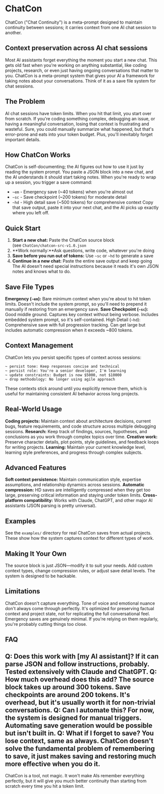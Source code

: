 # ChatCon
ChatCon ("Chat Continuity") is a meta-prompt designed to maintain continuity between sessions; it carries context from one AI chat session to another.

## Context preservation across AI chat sessions
Most AI assistants forget everything the moment you start a new chat. This gets old fast when you're working on anything substantial, like coding projects, research, or even just having ongoing conversations that matter to you.
ChatCon is a meta-prompt system that gives your AI a framework for taking notes about your conversations. Think of it as a save file system for chat sessions.

## The Problem
AI chat sessions have token limits. When you hit that limit, you start over from scratch. If you're coding something complex, debugging an issue, or having a meaningful conversation, losing that context is frustrating and wasteful.
Sure, you could manually summarize what happened, but that's error-prone and eats into your token budget. Plus, you'll inevitably forget important details.

## How ChatCon Works
ChatCon is self-documenting; the AI figures out how to use it just by reading the system prompt. You paste a JSON block into a new chat, and the AI understands it should start taking notes.
When you're ready to wrap up a session, you trigger a save command:
- `~em` - Emergency save (~40 tokens) when you're almost out
- `~sc` - Save checkpoint (~200 tokens) for moderate detail
- `~hd` - High detail save (~500 tokens) for comprehensive context
Copy that save output, paste it into your next chat, and the AI picks up exactly where you left off.

## Quick Start
1. **Start a new chat:** Paste the ChatCon source block (see `ChatCon/chatcon-src-v1.0.json`
2. **Work normally:**Ask questions, write code, whatever you're doing
3. **Save before you run out of tokens:** Use `~sc` or `~hd` to generate a save
4. **Continue in a new chat:** Paste the entire save output and keep going
The AI doesn't need special instructions because it reads it's own JSON notes and knows what to do.

## Save File Types
**Emergency (`~em`):** Bare minimum context when you're about to hit token limits. Doesn't include the system prompt, so you'll need to prepend it manually if restoring from an emergency save.
**Save Checkpoint (`~sc`):** Good middle ground. Captures key context without being verbose. Includes embedded system prompt, so it's self-contained.
High Detail (`~hd`): Comprehensive save with full progression tracking. Can get large but includes automatic compression when it exceeds ~800 tokens.

## Context Management
ChatCon lets you persist specific types of context across sessions:
```
~ persist tone: Keep responses concise and technical
~ persist role: You're a senior developer, I'm learning
~ update constraints: Budget is now $5000, not $10000  
~ drop methodology: No longer using agile approach
```

These contexts stick around until you explicitly remove them, which is useful for maintaining consistent AI behavior across long projects.

## Real-World Usage
**Coding projects:** Maintain context about architecture decisions, current bugs, feature requirements, and code structure across multiple debugging sessions.
**Research:** Keep track of findings, sources, hypotheses, and conclusions as you work through complex topics over time.
**Creative work:** Preserve character details, plot points, style guidelines, and feedback loops for writing projects.
**Learning:** Maintain your current knowledge level, learning style preferences, and progress through complex subjects.

## Advanced Features
**Soft context persistence:** Maintain communication style, expertise assumptions, and relationship dynamics across sessions.
**Automatic compression:** HD saves are intelligently compressed when they get too large, preserving critical information and staying under token limits.
**Cross-platform compatibility:** Works with Claude, ChatGPT, and other major AI assistants (JSON parsing is pretty universal).

## Examples
See the `examples/` directory for real ChatCon saves from actual projects. These show how the system captures context for different types of work.

## Making It Your Own
The source block is just JSON—modify it to suit your needs. Add custom context types, change compression rules, or adjust save detail levels. The system is designed to be hackable.

## Limitations
ChatCon doesn't capture everything. Tone of voice and emotional nuance don't always come through perfectly. It's optimized for preserving factual context and project state, not for replicating the full conversational feel.
Emergency saves are genuinely minimal. If you're relying on them regularly, you're probably cutting things too close.

## FAQ
**Q: Does this work with [my AI assistant]?**
If it can parse JSON and follow instructions, probably. Tested extensively with Claude and ChatGPT.
**Q: How much overhead does this add?**
The source block takes up around 300 tokens. Save checkpoints are around 200 tokens. It's overhead, but it's usually worth it for non-trivial conversations.
**Q: Can I automate this?**
For now, the system is designed for manual triggers. Automating save generation would be possible but isn't built in.
**Q: What if I forget to save?**
You lose context, same as always. ChatCon doesn't solve the fundamental problem of remembering to save, it just makes saving and restoring much more effective when you do it.
---
ChatCon is a tool, not magic. It won't make AIs remember everything perfectly, but it will give you much better continuity than starting from scratch every time you hit a token limit.
